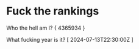# Fuck the rankings

Who the hell am I?
{ 4365934 }

What fucking year is it?
[ 2024-07-13T22:30:00Z ]
